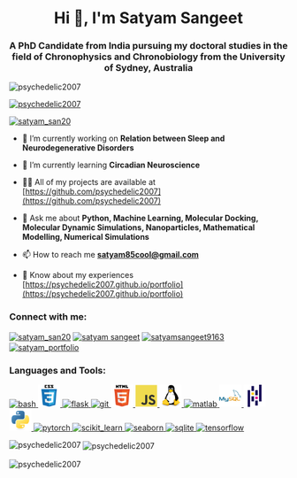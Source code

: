 <h1 align="center">Hi 👋, I'm Satyam Sangeet</h1>
<h3 align="center">A PhD Candidate from India pursuing my doctoral studies in the field of Chronophysics and Chronobiology from the University of Sydney, Australia</h3>

<p align="left"> <img src="https://komarev.com/ghpvc/?username=psychedelic2007&label=Profile%20views&color=0e75b6&style=flat" alt="psychedelic2007" /> </p>

<p align="left"> <a href="https://github.com/ryo-ma/github-profile-trophy"><img src="https://github-profile-trophy.vercel.app/?username=psychedelic2007" alt="psychedelic2007" /></a> </p>

<p align="left"> <a href="https://twitter.com/satyam_san20" target="blank"><img src="https://img.shields.io/twitter/follow/satyam_san20?logo=twitter&style=for-the-badge" alt="satyam_san20" /></a> </p>

- 🔭 I’m currently working on **Relation between Sleep and Neurodegenerative Disorders**

- 🌱 I’m currently learning **Circadian Neuroscience**

- 👨‍💻 All of my projects are available at [https://github.com/psychedelic2007](https://github.com/psychedelic2007)

- 💬 Ask me about **Python, Machine Learning, Molecular Docking, Molecular Dynamic Simulations, Nanoparticles, Mathematical Modelling, Numerical Simulations**

- 📫 How to reach me **satyam85cool@gmail.com**

- 📄 Know about my experiences [https://psychedelic2007.github.io/portfolio](https://psychedelic2007.github.io/portfolio)

<h3 align="left">Connect with me:</h3>
<p align="left">
<a href="https://twitter.com/satyam_san20" target="blank"><img align="center" src="https://raw.githubusercontent.com/rahuldkjain/github-profile-readme-generator/master/src/images/icons/Social/twitter.svg" alt="satyam_san20" height="30" width="40" /></a>
<a href="https://linkedin.com/in/satyam-sangeet-a8a604119" target="blank"><img align="center" src="https://raw.githubusercontent.com/rahuldkjain/github-profile-readme-generator/master/src/images/icons/Social/linked-in-alt.svg" alt="satyam sangeet" height="30" width="40" /></a>
<a href="https://www.youtube.com/channel/UCxbkRzZLmMiBTOnqUu7BjaA" target="blank"><img align="center" src="https://raw.githubusercontent.com/rahuldkjain/github-profile-readme-generator/master/src/images/icons/Social/youtube.svg" alt="satyamsangeet9163" height="30" width="40" /></a>
<a href="https://psychedelic2007.github.io/portfolio/" target="_blank"><img align="center" src="https://www.svgrepo.com/show/418889/globe-office-web.svg" alt="satyam_portfolio" height="30" width="40" /></a>
</p>

<h3 align="left">Languages and Tools:</h3>
<p align="left"> <a href="https://www.gnu.org/software/bash/" target="_blank" rel="noreferrer"> <img src="https://www.vectorlogo.zone/logos/gnu_bash/gnu_bash-icon.svg" alt="bash" width="40" height="40"/> </a> <a href="https://www.w3schools.com/css/" target="_blank" rel="noreferrer"> <img src="https://raw.githubusercontent.com/devicons/devicon/master/icons/css3/css3-original-wordmark.svg" alt="css3" width="40" height="40"/> </a> <a href="https://flask.palletsprojects.com/" target="_blank" rel="noreferrer"> <img src="https://www.vectorlogo.zone/logos/pocoo_flask/pocoo_flask-icon.svg" alt="flask" width="40" height="40"/> </a> <a href="https://git-scm.com/" target="_blank" rel="noreferrer"> <img src="https://www.vectorlogo.zone/logos/git-scm/git-scm-icon.svg" alt="git" width="40" height="40"/> </a> <a href="https://www.w3.org/html/" target="_blank" rel="noreferrer"> <img src="https://raw.githubusercontent.com/devicons/devicon/master/icons/html5/html5-original-wordmark.svg" alt="html5" width="40" height="40"/> </a> <a href="https://developer.mozilla.org/en-US/docs/Web/JavaScript" target="_blank" rel="noreferrer"> <img src="https://raw.githubusercontent.com/devicons/devicon/master/icons/javascript/javascript-original.svg" alt="javascript" width="40" height="40"/> </a> <a href="https://www.linux.org/" target="_blank" rel="noreferrer"> <img src="https://raw.githubusercontent.com/devicons/devicon/master/icons/linux/linux-original.svg" alt="linux" width="40" height="40"/> </a> <a href="https://www.mathworks.com/" target="_blank" rel="noreferrer"> <img src="https://upload.wikimedia.org/wikipedia/commons/2/21/Matlab_Logo.png" alt="matlab" width="40" height="40"/> </a> <a href="https://www.mysql.com/" target="_blank" rel="noreferrer"> <img src="https://raw.githubusercontent.com/devicons/devicon/master/icons/mysql/mysql-original-wordmark.svg" alt="mysql" width="40" height="40"/> </a> <a href="https://pandas.pydata.org/" target="_blank" rel="noreferrer"> <img src="https://raw.githubusercontent.com/devicons/devicon/2ae2a900d2f041da66e950e4d48052658d850630/icons/pandas/pandas-original.svg" alt="pandas" width="40" height="40"/> </a> <a href="https://www.python.org" target="_blank" rel="noreferrer"> <img src="https://raw.githubusercontent.com/devicons/devicon/master/icons/python/python-original.svg" alt="python" width="40" height="40"/> </a> <a href="https://pytorch.org/" target="_blank" rel="noreferrer"> <img src="https://www.vectorlogo.zone/logos/pytorch/pytorch-icon.svg" alt="pytorch" width="40" height="40"/> </a> <a href="https://scikit-learn.org/" target="_blank" rel="noreferrer"> <img src="https://upload.wikimedia.org/wikipedia/commons/0/05/Scikit_learn_logo_small.svg" alt="scikit_learn" width="40" height="40"/> </a> <a href="https://seaborn.pydata.org/" target="_blank" rel="noreferrer"> <img src="https://seaborn.pydata.org/_images/logo-mark-lightbg.svg" alt="seaborn" width="40" height="40"/> </a> <a href="https://www.sqlite.org/" target="_blank" rel="noreferrer"> <img src="https://www.vectorlogo.zone/logos/sqlite/sqlite-icon.svg" alt="sqlite" width="40" height="40"/> </a> <a href="https://www.tensorflow.org" target="_blank" rel="noreferrer"> <img src="https://www.vectorlogo.zone/logos/tensorflow/tensorflow-icon.svg" alt="tensorflow" width="40" height="40"/> </a> </p>

<p><img align="left" src="https://github-readme-stats.vercel.app/api/top-langs?username=psychedelic2007&show_icons=true&locale=en&layout=compact" alt="psychedelic2007" /></p>

<p>&nbsp;<img align="center" src="https://github-readme-stats.vercel.app/api?username=psychedelic2007&show_icons=true&locale=en" alt="psychedelic2007" /></p>

<p><img align="center" src="https://github-readme-streak-stats.herokuapp.com/?user=psychedelic2007&" alt="psychedelic2007" /></p>
